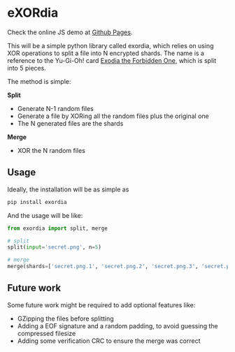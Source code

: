 # eXORdia

Check the online JS demo at [Github Pages](https://juancroldan.github.io/exordia/).

This will be a simple python library called exordia, which relies on using XOR operations to split a file into N encrypted shards. The name is a reference to the Yu-Gi-Oh! card [Exodia the Forbidden One](https://yugioh.fandom.com/wiki/Exodia_the_Forbidden_One), which is split into 5 pieces.

The method is simple:

**Split**
* Generate N-1 random files
* Generate a file by XORing all the random files plus the original one
* The N generated files are the shards

**Merge**
* XOR the N random files

## Usage

Ideally, the installation will be as simple as

```py
pip install exordia
```

And the usage will be like:

```py
from exordia import split, merge

# split
split(input='secret.png', n=5)

# merge
merge(shards=['secret.png.1', 'secret.png.2', 'secret.png.3', 'secret.png.4', 'secret.png.5'], output='secret.png)
```

## Future work

Some future work might be required to add optional features like:

* GZipping the files before splitting
* Adding a EOF signature and a random padding, to avoid guessing the compressed filesize
* Adding some verification CRC to ensure the merge was correct

